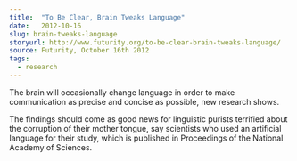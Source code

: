 ```yaml
---
title:  "To Be Clear, Brain Tweaks Language"
date:   2012-10-16
slug: brain-tweaks-language
storyurl: http://www.futurity.org/to-be-clear-brain-tweaks-language/
source: Futurity, October 16th 2012
tags:
  - research
---
```

The brain will occasionally change language in order to make communication as
precise and concise as possible, new research shows.

The findings should come as good news for linguistic purists terrified about the
corruption of their mother tongue, say scientists who used an artificial language
for their study, which is published in Proceedings of the National Academy of Sciences.

